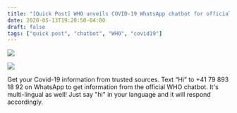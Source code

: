```yaml
---
title: "[Quick Post] WHO unveils COVID-19 WhatsApp chatbot for official information"
date: 2020-05-13T19:20:50-04:00
draft: false
tags: ["quick post", "chatbot", "WHO", "covid19"]
---
```


![](/images/QP-2020-05-13-001.png)

![](/images/QP-2020-05-13-002.png)

Get your Covid-19 information from trusted sources. Text “Hi” to +41 79 893 18 92 on WhatsApp to get information from the official WHO chatbot. It's multi-lingual as well! Just say "hi" in your language and it will respond accordingly.
